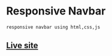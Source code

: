 # Responsive Navbar

    responsive navbar using html,css,js

## <a href="https://daffaliefalza.github.io/navbar" >Live site</a>